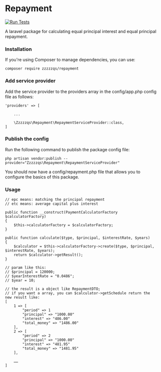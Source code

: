 # Repayment #

[![Run Tests](https://github.com/zzzzzqs/repayment/actions/workflows/main.yml/badge.svg)](https://github.com/zzzzzqs/repayment/actions/workflows/main.yml)

A laravel package for calculating equal principal interest and equal principal repayment.

### Installation

If you're using Composer to manage dependencies, you can use:

    composer require zzzzzqs/repayment


### Add service provider
Add the service provider to the providers array in the config/app.php config file as follows:

    'providers' => [

        ...

        \Zzzzzqs\Repayment\RepaymentServiceProvider::class,
    ]


### Publish the config
Run the following command to publish the package config file:

    php artisan vendor:publish --provider="Zzzzzqs\Repayment\RepaymentServiceProvider"

You should now have a config/repayment.php file that allows you to configure the basics of this package.


### Usage

    // epc means: matching the principal repayment 
    // etc means: average capital plus interest

    public function __construct(PaymentCalculatorFactory $calculatorFactory)
    {
        $this->calculatorFactory = $calculatorFactory;
    }

    public function calculate($type, $principal, $interestRate, $years)
    {
        $calculator = $this->calculatorFactory->create($type, $principal, $interestRate, $years);
        return $calculator->getResult();
    }

    // param like this:
    // $principal = 120000;
    // $yearInterestRate = "0.0486";
    // $year = 10;

    // the result is a object like RepaymentDTO;
    // if you want a array, you can $calculator->getSchedule return the new result like:
    [
        1 => [
            "period" => 1
            "principal" => "1000.00"
            "interest" => "486.00"
            "total_money" => "1486.00"
        ],
        2 => [
            "period" => 2
            "principal" => "1000.00"
            "interest" => "481.95"
            "total_money" => "1481.95"
        ],

        ……
    ]
